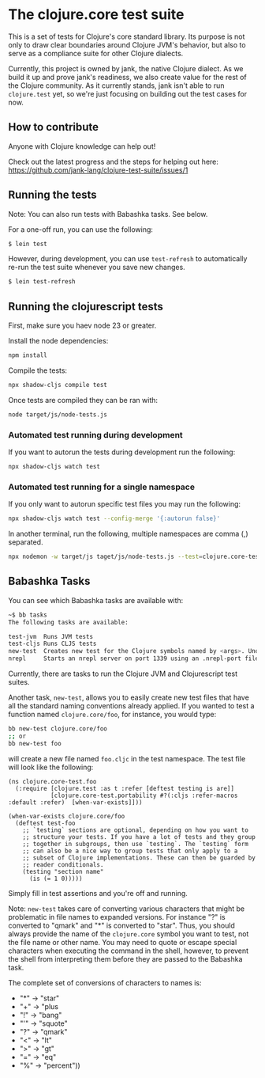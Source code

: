 # The clojure.core test suite
This is a set of tests for Clojure's core standard library. Its purpose is not
only to draw clear boundaries around Clojure JVM's behavior, but also to serve
as a compliance suite for other Clojure dialects.

Currently, this project is owned by jank, the native Clojure dialect. As we
build it up and prove jank's readiness, we also create value for the rest of the
Clojure community. As it currently stands, jank isn't able to run `clojure.test`
yet, so we're just focusing on building out the test cases for now.

## How to contribute
Anyone with Clojure knowledge can help out!

Check out the latest progress and the steps for helping out here: https://github.com/jank-lang/clojure-test-suite/issues/1

## Running the tests

Note: You can also run tests with Babashka tasks. See below.

For a one-off run, you can use the following:

```bash
$ lein test
```

However, during development, you can use `test-refresh` to automatically re-run
the test suite whenever you save new changes.

```bash
$ lein test-refresh
```
## Running the clojurescript tests

First, make sure you haev node 23 or greater.

Install the node dependencies:

```bash
npm install
```

Compile the tests:

```bash
npx shadow-cljs compile test
```

Once tests are compiled they can be ran with:

```bash
node target/js/node-tests.js
```

### Automated test running during development

If you want to autorun the tests during development run the following:

```bash
npx shadow-cljs watch test
```

### Automated test running for a single namespace

If you only want to autorun specific test files you may run the following:

```bash
npx shadow-cljs watch test --config-merge '{:autorun false}'
```

In another terminal, run the following, multiple namespaces are comma (,)
separated.

```bash
npx nodemon -w target/js taget/js/node-tests.js --test=clojure.core-test.int-questionmark
```

## Babashka Tasks

You can see which Babashka tasks are available with:
```bash
~$ bb tasks
The following tasks are available:

test-jvm  Runs JVM tests
test-cljs Runs CLJS tests
new-test  Creates new test for the Clojure symbols named by <args>. Unqualified symbols assume clojure.core
nrepl     Starts an nrepl server on port 1339 using an .nrepl-port file
```

Currently, there are tasks to run the Clojure JVM and Clojurescript test suites.

Another task, `new-test`, allows you to easily create new test files
that have all the standard naming conventions already applied. If you
wanted to test a function named `clojure.core/foo`, for instance, you
would type:

```bash
bb new-test clojure.core/foo
;; or
bb new-test foo
```

will create a new file named `foo.cljc` in the test namespace. The
test file will look like the following:

```
(ns clojure.core-test.foo
  (:require [clojure.test :as t :refer [deftest testing is are]]
            [clojure.core-test.portability #?(:cljs :refer-macros :default :refer)  [when-var-exists]]))

(when-var-exists clojure.core/foo
  (deftest test-foo
    ;; `testing` sections are optional, depending on how you want to
    ;; structure your tests. If you have a lot of tests and they group
    ;; together in subgroups, then use `testing`. The `testing` form
    ;; can also be a nice way to group tests that only apply to a
    ;; subset of Clojure implementations. These can then be guarded by
    ;; reader conditionals.
    (testing "section name"
      (is (= 1 0)))))
```

Simply fill in test assertions and you're off and running.

Note: `new-test` takes care of converting various characters that
might be problematic in file names to expanded versions. For instance
"?" is converted to "qmark" and "*" is converted to
"star". Thus, you should always provide the name of the `clojure.core`
symbol you want to test, not the file name or other name. You may need
to quote or escape special characters when executing the command in
the shell, however, to prevent the shell from interpreting them before
they are passed to the Babashka task.

The complete set of conversions of characters to names is:
- "*" -> "star"
- "+" -> "plus
- "!" -> "bang"
- "'" -> "squote"
- "?" -> "qmark"
- "<" -> "lt"
- ">" -> "gt"
- "=" -> "eq"
- "%" -> "percent"))

